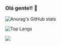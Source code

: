 ### Olá gente!! 👋

![Anurag's GitHub stats](https://github-readme-stats.vercel.app/api?username=askagi&show_icons=true&theme=dark)

![Top Langs](https://github-readme-stats.vercel.app/api/top-langs/?username=askagi&theme=dark&layout=compact)

<img src="https://cdn.jsdelivr.net/gh/devicons/devicon/icons/html5/html5-plain.svg" />

